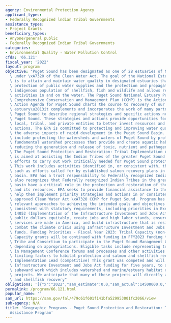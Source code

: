 ```yaml
---
agency: Environmental Protection Agency
applicant_types:
- Federally Recognized lndian Tribal Governments
assistance_types:
- Project Grants
beneficiary_types:
- Anyone/general public
- Federally Recognized Indian Tribal Governments
categories:
- Environmental Quality - Water Pollution Control
cfda: '66.121'
fiscal_year: '2022'
layout: program
objective: "Puget Sound has been designated as one of 28 estuaries of National Significance\
  \ under \xA7320 of the Clean Water Act. The goal of the National Estuary Program\
  \ is to attain and maintain water quality in designated estuaries that would assure\
  \ protection of public water supplies and the protection and propagation of a balanced,\
  \ indigenous population of shellfish, fish and wildlife and allows recreational\
  \ activities in and on the water. The Puget Sound National Estuary Program's approved\
  \ Comprehensive Conservation and Management Plan (CCMP) is the Action Agenda. The\
  \ Action Agenda for Puget Sound charts the course to recovery of our nation's largest\
  \ estuary\u2013it complements and incorporates the work of many partners from around\
  \ Puget Sound to describe regional strategies and specific actions needed to recover\
  \ Puget Sound. These strategies and actions provide opportunities for federal, state,\
  \ local, tribal, and private entities to better invest resources and coordinate\
  \ actions. The EPA is committed to protecting and improving water quality and minimizing\
  \ the adverse impacts of rapid development in the Puget Sound Basin. These commitments\
  \ include protecting the watersheds and waters of Puget Sound by protecting the\
  \ fundamental watershed processes that provide and create aquatic habitats and by\
  \ reducing the generation and release of toxic, nutrient and pathogen pollution.\
  \ The Puget Sound Protection and Restoration: Tribal Implementation Assistance Program\
  \ is aimed at assisting the Indian Tribes of the greater Puget Sound basin in their\
  \ efforts to carry out work critically needed for Puget Sound protection and restoration.\
  \ This work includes activities identified in, or consistent with, the Action Agenda\
  \ such as efforts called for by established salmon recovery plans in the Puget Sound\
  \ basin. EPA has a trust responsibility to Federally recognized Indian Tribes. EPA\
  \ also recognizes that Federally recognized Indian Tribes in the greater Puget Sound\
  \ basin have a critical role in the protection and restoration of the ecosystem\
  \ and its resources. EPA seeks to provide financial assistance to these Tribes to\
  \ help them implement priority strategies and actions in or consistent with the\
  \ approved Clean Water Act \xA7320 CCMP for Puget Sound. Program has considered\
  \ relevant approaches to achieving the intended goals and objectives of the program\
  \ consistent with statutory requirements, including priorities in Executive Order\
  \ 14052 (Implementation of the Infrastructure Investment and Jobs Act), to invest\
  \ public dollars equitably, create jobs and high labor stands, ensure goods and\
  \ services are made in America, and build infrastructure that is resilient and helps\
  \ combat the climate crisis using Infrastructure Investment and Jobs Act (IIJA)\
  \ funds. Funding Priorities - Fiscal Year 2023: Tribal Capacity (non-competitive)\
  \ Capacity grants will be continued with funding in FFY2023 funding to support each\
  \ Tribe and Consortium to participate in the Puget Sound Management Conference,\
  \ depending on appropriations. Eligible tasks include representing tribal interests\
  \ in Management Conference forums and processes and other activities like identifying\
  \ limiting factors to habitat protection and salmon and shellfish recovery. Tribal\
  \ Implementation Lead (competitive) This grant was competed and will be funded with\
  \ Infrastructure Investment and Jobs Act funding for five years, to support eligible\
  \ subaward work which includes watershed and marine/estuary habitat restoration\
  \ projects. We anticipate that many of these projects will directly address salmon\
  \ and shellfish recovery"
obligations: '[{"x":"2022","sam_estimate":0.0,"sam_actual":14500000.0,"usa_spending_actual":14700000.0},{"x":"2023","sam_estimate":14800000.0,"sam_actual":0.0,"usa_spending_actual":9400000.0},{"x":"2024","sam_estimate":15400000.0,"sam_actual":0.0,"usa_spending_actual":0.0}]'
permalink: /program/66.121.html
popular_name: ''
sam_url: https://sam.gov/fal/479c61f601f141bfa529953001fc2066/view
sub-agency: N/A
title: 'Geographic Programs - Puget Sound Protection and Restoration: Tribal Implementation
  Assistance Program'
---
```

